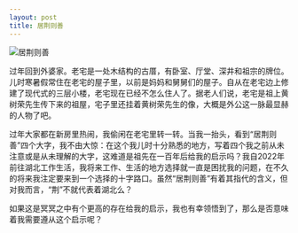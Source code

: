 ```yaml
---
layout: post
title: 居荆则善
---
```


![居荆则善](https://cdn.jsdelivr.net/gh/psymaze/psymaze.github.io/post-images/ju-jing-ze-shan.jpeg)

过年回到外婆家。老宅是一处木结构的古厝，有卧室、厅堂、深井和祖宗的牌位。儿时寒暑假常住在老宅的屋子里，以前是妈妈和舅舅们的屋子。自从在老宅边上修建了现代式的三层小楼，老宅现在已经不怎么住人了。据老人们说，老宅是祖上黄树荣先生传下来的祖屋，宅子里还挂着黄树荣先生的像，大概是外公这一脉最显赫的人物了吧。

过年大家都在新房里热闹，我偷闲在老宅里转一转。当我一抬头，看到“居荆则善”四个大字，我不由大惊：在这个我儿时十分熟悉的地方，写着四个我之前从未注意或是从未理解的大字，这难道是祖先在一百年后给我的启示吗？我自2022年前往湖北工作生活，我将来工作、生活的地方选择就一直是困扰我的问题，在不久的将来我注定要来到一个选择的十字路口。虽然“居荆则善”有着其指代的含义，但对我而言，“荆”不就代表着湖北么？

如果这是冥冥之中有个更高的存在给我的启示，我也有幸领悟到了，那么是否意味着我需要遵从这个启示呢？